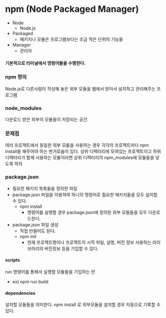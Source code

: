 # npm (Node Packaged Manager)
* Node
    - Node.js
* Packaged
    - 패키지나 모듈은 프로그램보다는 조금 작은 단위의 기능들
* Manager
    - 관리자
#### 기본적으로 터미널에서 명령어들을 수행한다.

### npm 정의
Node.js로 다른사람이 작성해 놓은 외부 모듈을 웹에서 받아서 설치하고 관리해주는 프로그램

### node_modules
다운로드 받은 외부의 모듈들이 저장되는 공간.

### 문제점
여러 프로젝트에서 동일한 외부 모듈을 사용하는 경우 각각의 프로젝트마다 npm install을 해주어야 하는 번거로움이 있다. 상위 디렉터리에 모여있는 프로젝트이고 하위 디렉터리가 함께 사용하는 모듈이라면 상위 디렉터리의 npm_modules에 모듈들을 넣도록 하자

### package.json
* 필요한 패키지 목록들을 정의한 파일
* package.json 파일을 이용하여 하나의 명령어로 필요한 패키지들을 모두 설치할 수 있다.
    - npm install
        * 명령어를 실행할 경우 package.json에 정의된 외부 모듈들을 모두 다운로드한다.
* package.json 파일 생성
    - 직접 만들어도 된다.
    - npm init
        * 현재 프로젝트명이나 프로젝트의 시작 파일, 설명, 버전 정보 사용하는 라이브러리의 버전정보 등을 기입할 수 있다.
#### scripts
run 명령어를 통해서 실행할 모듈들을 기입하는 란
* ex) npm run build
#### dependencies
설치할 모듈들을 의미한다. npm install 로 외부모듈을 설치할 경우 자동으로 기록할 수 있다.
